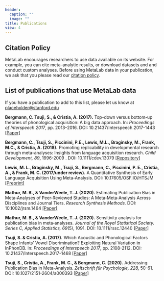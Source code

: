 ```yaml
---
header:
  caption: ""
  image: ""
title: Publications
view: 4
---
```


## Citation Policy 

MetaLab encourages researchers to use data available on its
website. For example, you can cite meta-analytic results, or download
datasets and and conduct custom analyses. Before using MetaLab data in
your publication, we ask that you please read our [citation
policy](/documentation#citation_policy).

## List of publications that use MetaLab data

If you have a publication to add to this list, please let us know at
<placeholder@stanford.edu>

**Bergmann, C. Tsuji, S., & Cristia, A. (2017).** Top-down versus bottom-up theories of phonological acquisition: A big data approach. In: *Proceedings of Interspeech 2017*, pp. 2013–2016. DOI: 10.21437/Interspeech.2017-1443 [[Paper]](http://www.isca-speech.org/archive/Interspeech_2017/abstracts/1443.html)

**Bergmann, C., Tsuji, S., Piccinini, P.E., Lewis, M.L., Braginsky, M., Frank, M.C., & Cristia, A. (2018).** Promoting replicability in developmental research through meta-analyses: Insights from language acquisition research. *Child Development, 89*, 1996-2009 . DOI: 10.1111/cdev.13079 [[Repository]](https://osf.io/uhv3d/)

**Lewis, M. L., Braginsky, M., Tsuji, S., Bergmann, C., Piccinini, P. E., Cristia, A., & Frank, M. C. (2017/under review).** A Quantitative Synthesis of Early Language Acquisition Using Meta-Analysis. DOI: 10.17605/OSF.IO/HTSJM [[Preprint]](http://psyarxiv.com/htsjm) 

**Mathur, M. B., & VanderWeele, T. J. (2020).** Estimating Publication Bias in Meta‐Analyses of Peer‐Reviewed Studies: A Meta‐Meta‐Analysis Across Disciplines and Journal Tiers. *Research Synthesis Methods.* DOI: 10.1002/jrsm.1464 [[Paper]](https://onlinelibrary.wiley.com/doi/abs/10.1002/jrsm.1464)

**Mathur, M. B., & VanderWeele, T. J. (2020).** Sensitivity analysis for publication bias in meta‐analyses. *Journal of the Royal Statistical Society. Series C, Applied Statistics, 69*(5), 1091. DOI: 10.1111/rssc.12440 [[Paper]](https://rss.onlinelibrary.wiley.com/doi/pdf/10.1111/rssc.12440)

**Tsuji, S. & Cristia, A. (2017).** Which Acoustic and Phonological Factors Shape Infants’ Vowel Discrimination? Exploiting Natural Variation in InPhonDB. In: *Proceedings of Interspeech 2017*, pp. 2108-2112. DOI: 10.21437/Interspeech.2017-1468 [[Paper]](http://www.isca-speech.org/archive/Interspeech_2017/abstracts/1468.html)

**Tsuji, S., Cristia, A., Frank, M. C., & Bergmann, C. (2020).** Addressing Publication Bias in Meta-Analysis. *Zeitschrift für Psychologie, 228,* 50-61. DOI: 10.1027/2151-2604/a000393 [[Paper]](https://econtent.hogrefe.com/doi/abs/10.1027/2151-2604/a000393?journalCode=zfp)


